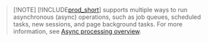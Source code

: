 > [!NOTE] [!INCLUDE[prod_short](../../includes/prod_short.md)] supports multiple ways to run asynchronous (async) operations, such as job queues, scheduled tasks, new sessions, and page background tasks. For more information, see [Async processing overview](../devenv-async-overview.md).    
